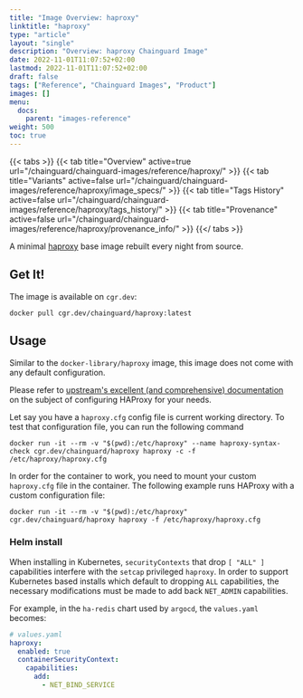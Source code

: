 ```yaml
---
title: "Image Overview: haproxy"
linktitle: "haproxy"
type: "article"
layout: "single"
description: "Overview: haproxy Chainguard Image"
date: 2022-11-01T11:07:52+02:00
lastmod: 2022-11-01T11:07:52+02:00
draft: false
tags: ["Reference", "Chainguard Images", "Product"]
images: []
menu:
  docs:
    parent: "images-reference"
weight: 500
toc: true
---
```


{{< tabs >}}
{{< tab title="Overview" active=true url="/chainguard/chainguard-images/reference/haproxy/" >}}
{{< tab title="Variants" active=false url="/chainguard/chainguard-images/reference/haproxy/image_specs/" >}}
{{< tab title="Tags History" active=false url="/chainguard/chainguard-images/reference/haproxy/tags_history/" >}}
{{< tab title="Provenance" active=false url="/chainguard/chainguard-images/reference/haproxy/provenance_info/" >}}
{{</ tabs >}}



<!--overview:start-->
A minimal [haproxy](https://www.haproxy.org/) base image rebuilt every night from source.
<!--overview:end-->

<!--getting:start-->
## Get It!
The image is available on `cgr.dev`:

```
docker pull cgr.dev/chainguard/haproxy:latest
```
<!--getting:end-->

<!--body:start-->
## Usage

Similar to the `docker-library/haproxy` image, this image does not come with any default configuration.

Please refer to [upstream's excellent (and comprehensive) documentation](https://docs.haproxy.org/) on the subject of configuring HAProxy for your needs.

Let say you have a `haproxy.cfg` config file is current working directory. To test that configuration file, you can run the following command

```
docker run -it --rm -v "$(pwd):/etc/haproxy" --name haproxy-syntax-check cgr.dev/chainguard/haproxy haproxy -c -f /etc/haproxy/haproxy.cfg
```

In order for the container to work, you need to mount your custom `haproxy.cfg` file in the container. The following example runs HAProxy with a custom configuration file:

```
docker run -it --rm -v "$(pwd):/etc/haproxy" cgr.dev/chainguard/haproxy haproxy -f /etc/haproxy/haproxy.cfg
```

### Helm install

When installing in Kubernetes, `securityContexts` that drop `[ "ALL" ]` capabilities interfere with the `setcap` privileged `haproxy`. In order to support Kubernetes based installs which default to dropping `ALL` capabilities, the necessary modifications must be made to add back `NET_ADMIN` capabilities.

For example, in the `ha-redis` chart used by `argocd`, the `values.yaml` becomes:

```yaml
# values.yaml
haproxy:
  enabled: true
  containerSecurityContext:
    capabilities:
      add:
        - NET_BIND_SERVICE
```
<!--body:end-->

